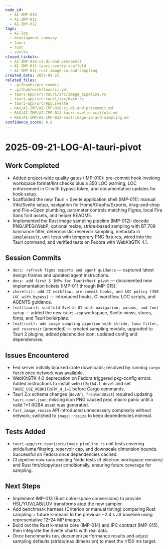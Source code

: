 ```yaml
---
node_id:
  - AI-IMP-010
  - AI-IMP-011
  - AI-IMP-012
tags:
  - AI-log
  - development-summary
  - tauri
  - rust
  - svelte
closed_tickets:
  - AI-IMP-010-ci-di-and-precommit
  - AI-IMP-011-tauri-svelte-scaffold
  - AI-IMP-012-rust-image-io-and-sampling
created_date: 2025-09-21
related_files:
  - .githooks/pre-commit
  - .github/workflows/ci.yml
  - tauri-app/src-tauri/src/image_pipeline.rs
  - tauri-app/src-tauri/src/main.rs
  - tauri-app/src/App.svelte
  - RAG/AI-IMP/AI-IMP-010-ci-di-and-precommit.md
  - RAG/AI-IMP/AI-IMP-011-tauri-svelte-scaffold.md
  - RAG/AI-IMP/AI-IMP-012-rust-image-io-and-sampling.md
confidence_score: 0.8
---
```


# 2025-09-21-LOG-AI-tauri-pivot

## Work Completed
- Added project-wide quality gates (IMP-010): pre-commit hook invoking workspace format/lint checks plus a 350 LOC warning, LOC enforcement in CI with bypass token, and documentation updates for hook setup.
- Scaffolded the new Tauri + Svelte application shell (IMP-011): manual Vite/Svelte setup, navigation for Home/Graphs/Exports, drag-and-drop and File→Open plumbing, parameter controls matching Figma, local Fira Sans font assets, and helper README.
- Implemented the Rust image sampling pipeline (IMP-012): decode PNG/JPEG/WebP, optional resize, stride-based sampling with BT.709 luminance filter, deterministic reservoir sampling, metadata in `SampleResult`, unit tests with temporary PNG fixtures, wired into the Tauri command, and verified tests on Fedora with WebKitGTK 4.1.

## Session Commits
- `docs: refresh figma exports and agent guidance` — captured latest design frames and updated agent instructions.
- `docs: add first 5 IMPs for Tauri+Rust pivot` — documented new implementation tickets (IMP-011 through IMP-015).
- `chore(ci): add CI workflow, pre-commit hooks, and LOC policy (350 LOC with bypass)` — introduced hooks, CI workflow, LOC scripts, and AGENTS guidance.
- `feat(tauri): scaffold Svelte UI with navigation, params, and font setup` — added the new `tauri-app` workspace, Svelte views, stores, fonts, and Tauri boilerplate.
- `feat(rust): add image sampling pipeline with stride, luma filter, and reservoir` (amended) — created sampling module, upgraded to Tauri 2 plugins, added placeholder icon, updated config and dependencies.

## Issues Encountered
- Fed server initially blocked crate downloads; resolved by running `cargo fetch` once network was available.
- WebKitGTK 4.0 deprecation on Fedora triggered pkg-config errors. Added instructions to install `webkit2gtk4.1-devel` and set `TAURI_USE_WEBKIT2GTK_4_1=1` before Cargo commands.
- Tauri 2.x schema changes (`devUrl`, `frontendDist`) required updating `tauri.conf.json`; missing icon PNG caused proc macro panic until a valid 1×1 RGBA asset was generated.
- `fast_image_resize` API introduced unnecessary complexity without network; switched to `image::resize` to keep dependencies minimal.

## Tests Added
- `tauri-app/src-tauri/src/image_pipeline.rs` unit tests covering stride/luma filtering, reservoir cap, and downscale dimension bounds. Successful on Fedora once dependencies cached.
- CI pipeline now runs existing Node tests (if electron workspace remains) and Rust fmt/clippy/test conditionally, ensuring future coverage for sampling.

## Next Steps
- Implement IMP-013 (Rust color-space conversions) to provide HSL/YUV/LAB/LUV transforms atop the new sampler.
- Add benchmark harness (Criterion or manual timing) comparing Rust sampling + future k-means to the previous ~2.4 s JS baseline using representative 12–24 MP images.
- Build out the Rust k-means core (IMP-014) and IPC contract (IMP-015), then integrate the Svelte charts with real data.
- Once benchmarks run, document performance results and adjust sampling defaults (stride/max dimension) to meet the ≤150 ms target.
